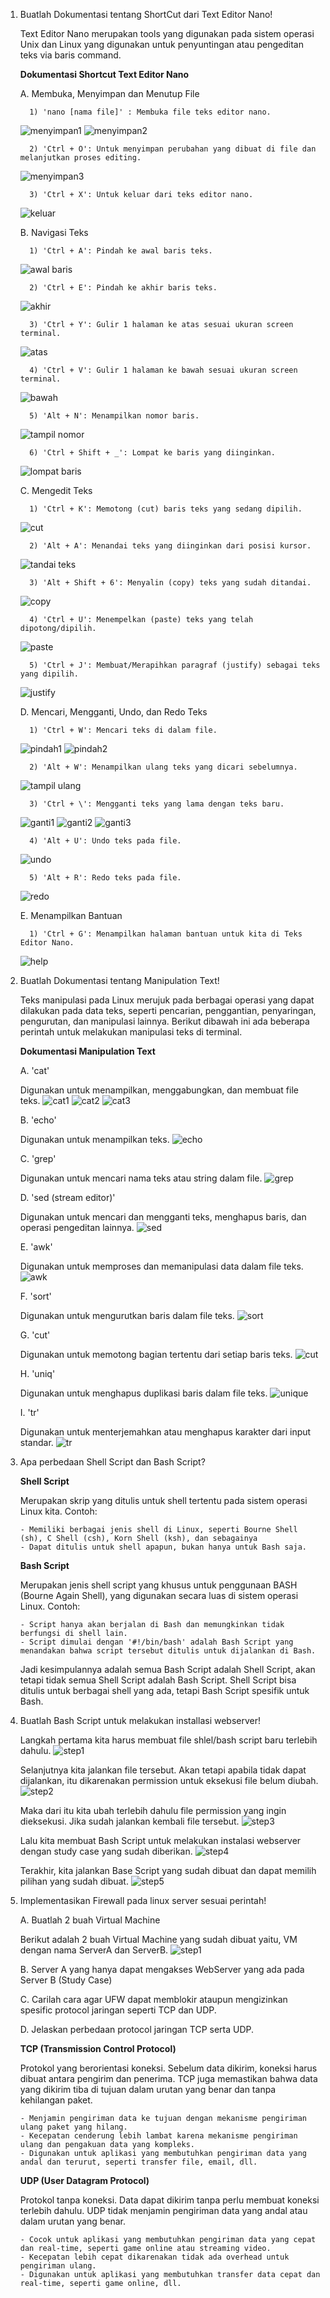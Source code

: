 1. Buatlah Dokumentasi tentang ShortCut dari Text Editor Nano!

      Text Editor Nano merupakan tools yang digunakan pada sistem operasi Unix dan Linux yang digunakan untuk penyuntingan atau pengeditan teks via baris command.

   **Dokumentasi Shortcut Text Editor Nano**

   A. Membuka, Menyimpan dan Menutup File

         1) 'nano [nama file]' : Membuka file teks editor nano.
   ![menyimpan1](https://github.com/user-attachments/assets/9af30f64-6628-498d-9e8d-fbddee987cdd)
   ![menyimpan2](https://github.com/user-attachments/assets/3b2abc4d-0d39-4ae3-926f-e79cf2e8b3e0)

         2) 'Ctrl + O': Untuk menyimpan perubahan yang dibuat di file dan melanjutkan proses editing.
   ![menyimpan3](https://github.com/user-attachments/assets/b1ef71c1-b511-4507-bb33-8e720eb828a6)

         3) 'Ctrl + X': Untuk keluar dari teks editor nano.
   ![keluar](https://github.com/user-attachments/assets/4d2fbb87-5796-4c87-b805-c383eaccd02e)

   
   B. Navigasi Teks
   
         1) 'Ctrl + A': Pindah ke awal baris teks.
    ![awal baris](https://github.com/user-attachments/assets/fd17d027-f8a0-47b8-bc38-a60c8fb912fd)

         2) 'Ctrl + E': Pindah ke akhir baris teks.
   ![akhir](https://github.com/user-attachments/assets/9bd7b493-1b10-481f-9e78-d449d7a4a6f9)

         3) 'Ctrl + Y': Gulir 1 halaman ke atas sesuai ukuran screen terminal.
   ![atas](https://github.com/user-attachments/assets/268795f6-6c1d-4365-9a1a-b38686a124ff)

         4) 'Ctrl + V': Gulir 1 halaman ke bawah sesuai ukuran screen terminal.
   ![bawah](https://github.com/user-attachments/assets/2f93add7-d855-4f27-96b1-f18fe5e73570)

         5) 'Alt + N': Menampilkan nomor baris.
   ![tampil nomor](https://github.com/user-attachments/assets/cb89245f-a51b-4d19-ab56-1e6f04e9cb74)

         6) 'Ctrl + Shift + _': Lompat ke baris yang diinginkan.
   ![lompat baris](https://github.com/user-attachments/assets/b5d1418c-0478-4eeb-86f1-63a6fdb710a7)

   
   C. Mengedit Teks
   
         1) 'Ctrl + K': Memotong (cut) baris teks yang sedang dipilih.
   ![cut](https://github.com/user-attachments/assets/e5a94c2d-817e-47f7-aabe-7b5b6a265aa0)

         2) 'Alt + A': Menandai teks yang diinginkan dari posisi kursor.
   ![tandai teks](https://github.com/user-attachments/assets/f7375868-3e08-473a-9e0c-273429ac7493)

         3) 'Alt + Shift + 6': Menyalin (copy) teks yang sudah ditandai.
   ![copy](https://github.com/user-attachments/assets/9f2d8b1a-223b-465c-8921-71138c717ef5)

         4) 'Ctrl + U': Menempelkan (paste) teks yang telah dipotong/dipilih.
   ![paste](https://github.com/user-attachments/assets/eb80fe46-c938-44f8-ba7b-0d509e25afc1)

         5) 'Ctrl + J': Membuat/Merapihkan paragraf (justify) sebagai teks yang dipilih.
   ![justify](https://github.com/user-attachments/assets/1e809185-e2d0-4435-8d11-93d3375ad907)

   
   D. Mencari, Mengganti, Undo, dan Redo Teks
   
         1) 'Ctrl + W': Mencari teks di dalam file.
   ![pindah1](https://github.com/user-attachments/assets/b7663132-4275-4195-859c-fd058f0222c3)
   ![pindah2](https://github.com/user-attachments/assets/d012de3d-1bd5-426f-9526-6557d45021d8)

         2) 'Alt + W': Menampilkan ulang teks yang dicari sebelumnya.
   ![tampil ulang](https://github.com/user-attachments/assets/7a09ebab-4838-48ff-b0be-bd4197ac8c7d)

         3) 'Ctrl + \': Mengganti teks yang lama dengan teks baru.
   ![ganti1](https://github.com/user-attachments/assets/76775e80-3cb7-49b9-90f1-6991b2f1d5be)
   ![ganti2](https://github.com/user-attachments/assets/760d9718-dba2-4cf7-9f4a-c93e57c2cb6b)
   ![ganti3](https://github.com/user-attachments/assets/55209819-23eb-4a48-b844-e3713f2fe6e4)

         4) 'Alt + U': Undo teks pada file.
   ![undo](https://github.com/user-attachments/assets/5451c09e-c650-4893-9d1e-6d66197ffa06)

         5) 'Alt + R': Redo teks pada file.
   ![redo](https://github.com/user-attachments/assets/ad90a1b4-53a7-4a2c-89e9-d8792916ca63)

   E. Menampilkan Bantuan
   
         1) 'Ctrl + G': Menampilkan halaman bantuan untuk kita di Teks Editor Nano.
   ![help](https://github.com/user-attachments/assets/fd5214a8-4800-4ca4-afa3-7f04400d5ee9)

   
2. Buatlah Dokumentasi tentang Manipulation Text!

      Teks manipulasi pada Linux merujuk pada berbagai operasi yang dapat dilakukan pada data teks, seperti pencarian, penggantian, penyaringan, pengurutan, dan manipulasi lainnya. Berikut dibawah ini ada beberapa perintah untuk melakukan manipulasi teks di terminal.

      **Dokumentasi Manipulation Text**

      A. 'cat'

     Digunakan untuk menampilkan, menggabungkan, dan membuat file teks.
   ![cat1](https://github.com/user-attachments/assets/9848eee8-374e-4003-88bf-039aee2682db)
   ![cat2](https://github.com/user-attachments/assets/caea894d-56e8-4353-82df-e3c3d7a541aa)
   ![cat3](https://github.com/user-attachments/assets/d8bfd9dc-ccf0-40ac-9fa8-1aed558547b6)

      B. 'echo'

     Digunakan untuk menampilkan teks.
   ![echo](https://github.com/user-attachments/assets/9b9be6eb-686f-436c-8ed9-fe2b8b0713cb)


      C. 'grep'

     Digunakan untuk mencari nama teks atau string dalam file.
   ![grep](https://github.com/user-attachments/assets/d1b5e191-18e9-4f02-9301-9fdc4390cf16)


      D. 'sed (stream editor)'

     Digunakan untuk mencari dan mengganti teks, menghapus baris, dan operasi pengeditan lainnya.
   ![sed](https://github.com/user-attachments/assets/74240223-eb4d-4d7e-bd93-bbd1d7c70ffe)


      E. 'awk'

     Digunakan untuk memproses dan memanipulasi data dalam file teks.
   ![awk](https://github.com/user-attachments/assets/0fea1143-26ba-48b7-860e-9b8e73235314)


      F. 'sort'

     Digunakan untuk mengurutkan baris dalam file teks.
   ![sort](https://github.com/user-attachments/assets/052d38e1-4ea6-4aca-9bc5-a11b13014ef3)


      G. 'cut'

     Digunakan untuk memotong bagian tertentu dari setiap baris teks.
   ![cut](https://github.com/user-attachments/assets/d3e12307-61cd-4db8-a6b0-57c9d2af8af3)


      H. 'uniq'

     Digunakan untuk menghapus duplikasi baris dalam file teks.
   ![unique](https://github.com/user-attachments/assets/a63b0dcf-7f47-431b-9dd3-1d044a3e3993)


      I. 'tr'

     Digunakan untuk menterjemahkan atau menghapus karakter dari input standar.
   ![tr](https://github.com/user-attachments/assets/f4c241c1-8173-40ed-bb77-93cffa3937bc)


3. Apa perbedaan Shell Script dan Bash Script?

      **Shell Script**

   Merupakan skrip yang ditulis untuk shell tertentu pada sistem operasi Linux kita.
      Contoh:
      ```
      - Memiliki berbagai jenis shell di Linux, seperti Bourne Shell (sh), C Shell (csh), Korn Shell (ksh), dan sebagainya
      - Dapat ditulis untuk shell apapun, bukan hanya untuk Bash saja. 
      ```
      
      **Bash Script**

   Merupakan jenis shell script yang khusus untuk penggunaan BASH (Bourne Again Shell), yang digunakan secara luas di sistem operasi Linux.
      Contoh:
      ```
      - Script hanya akan berjalan di Bash dan memungkinkan tidak berfungsi di shell lain.
      - Script dimulai dengan '#!/bin/bash' adalah Bash Script yang menandakan bahwa script tersebut ditulis untuk dijalankan di Bash.
      ```
      
      Jadi kesimpulannya adalah semua Bash Script adalah Shell Script, akan tetapi tidak semua Shell Script adalah Bash Script. Shell Script bisa ditulis untuk berbagai shell yang ada, tetapi Bash Script spesifik untuk Bash.


4. Buatlah Bash Script untuk melakukan installasi webserver!

      Langkah pertama kita harus membuat file shlel/bash script baru terlebih dahulu.
   ![step1](https://github.com/user-attachments/assets/55567dc4-b060-4159-9f3c-46a67d22e125)

      Selanjutnya kita jalankan file tersebut. Akan tetapi apabila tidak dapat dijalankan, itu dikarenakan permission untuk eksekusi file belum diubah.
   ![step2](https://github.com/user-attachments/assets/90982c03-33be-48c8-b660-ddbd7c3414cd)
   
      Maka dari itu kita ubah terlebih dahulu file permission yang ingin dieksekusi. Jika sudah jalankan kembali file tersebut.
   ![step3](https://github.com/user-attachments/assets/b6f768f6-f753-4f5e-8bbf-89e2f48e73e9)
   
      Lalu kita membuat Bash Script untuk melakukan instalasi webserver dengan study case yang sudah diberikan.
   ![step4](https://github.com/user-attachments/assets/58cf60f5-f411-4135-a20a-17594a78845d)

      Terakhir, kita jalankan Base Script yang sudah dibuat dan dapat memilih pilihan yang sudah dibuat.
   ![step5](https://github.com/user-attachments/assets/6eca2ef5-b49b-4bfb-b649-c077d9d46518)


5. Implementasikan Firewall pada linux server sesuai perintah!

      A. Buatlah 2 buah Virtual Machine
   
      Berikut adalah 2 buah Virtual Machine yang sudah dibuat yaitu, VM dengan nama ServerA dan ServerB.
   ![step1](https://github.com/user-attachments/assets/c097580b-0e75-49bd-8d7c-b226cd958b4e)

      B. Server A yang hanya dapat mengakses WebServer yang ada pada Server B (Study Case)
      
      C. Carilah cara agar UFW dapat memblokir ataupun mengizinkan spesific protocol jaringan seperti TCP dan UDP.
      
      D. Jelaskan perbedaan protocol jaringan TCP serta UDP.
      
      **TCP (Transmission Control Protocol)**
      
      Protokol yang berorientasi koneksi. Sebelum data dikirim, koneksi harus dibuat antara pengirim dan penerima. TCP juga memastikan bahwa data yang dikirim tiba di tujuan dalam urutan yang benar dan tanpa kehilangan paket.
      ```
      - Menjamin pengiriman data ke tujuan dengan mekanisme pengiriman ulang paket yang hilang.
      - Kecepatan cenderung lebih lambat karena mekanisme pengiriman ulang dan pengakuan data yang kompleks.
      - Digunakan untuk aplikasi yang membutuhkan pengiriman data yang andal dan terurut, seperti transfer file, email, dll.
      ```
      
      **UDP (User Datagram Protocol)**
      
      Protokol tanpa koneksi. Data dapat dikirim tanpa perlu membuat koneksi terlebih dahulu. UDP tidak menjamin pengiriman data yang andal atau dalam urutan yang benar.
      ```
      - Cocok untuk aplikasi yang membutuhkan pengiriman data yang cepat dan real-time, seperti game online atau streaming video.
      - Kecepatan lebih cepat dikarenakan tidak ada overhead untuk pengiriman ulang.
      - Digunakan untuk aplikasi yang membutuhkan transfer data cepat dan real-time, seperti game online, dll.
```
